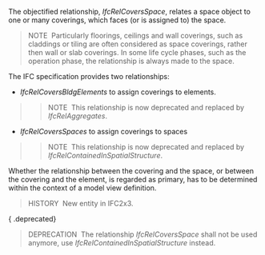 ﻿The objectified relationship, _IfcRelCoversSpace_, relates a space object to one or many coverings, which faces (or is assigned to) the space.

> NOTE&nbsp; Particularly floorings, ceilings and wall coverings, such as claddings or tiling are often considered as space coverings, rather then wall or slab coverings. In some life cycle phases, such as the operation phase, the relationship is always made to the space.

The IFC specification provides two relationships:

* _IfcRelCoversBldgElements_ to assign coverings to elements. 
>> NOTE&nbsp; This relationship is now deprecated and replaced by _IfcRelAggregates_. 
* _IfcRelCoversSpaces_ to assign coverings to spaces   
>> NOTE&nbsp; This relationship is now deprecated and replaced by _IfcRelContainedInSpatialStructure_. 

Whether the relationship between the covering and the space, or between the covering and the element, is regarded as primary, has to be determined within the context of a model view definition.

> HISTORY&nbsp; New entity in IFC2x3.

{ .deprecated}
> DEPRECATION&nbsp; The relationship _IfcRelCoversSpace_ shall not be used anymore, use _IfcRelContainedInSpatialStructure_ instead.
